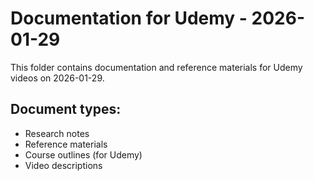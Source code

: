 # Documentation for Udemy - 2026-01-29

This folder contains documentation and reference materials for Udemy videos on 2026-01-29.

## Document types:
- Research notes
- Reference materials
- Course outlines (for Udemy)
- Video descriptions
